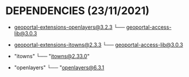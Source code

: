 # DEPENDENCIES (23/11/2021)

* geoportal-extensions-openlayers@3.2.3
└── geoportal-access-lib@3.0.3

* geoportal-extensions-itowns@2.3.3
└── geoportal-access-lib@3.0.3

* "itowns"
└── "itowns@2.33.0"

* "openlayers"
└── "openlayers@6.3.1

